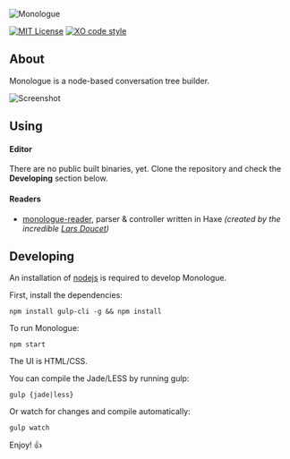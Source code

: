 ![Monologue](https://raw.githubusercontent.com/nospoone/monologue/master/.github/header.png)

[![MIT License](https://img.shields.io/badge/license-MIT-blue.svg)](LICENSE.md) [![XO code style](https://img.shields.io/badge/code_style-XO-5ed9c7.svg)](https://github.com/sindresorhus/xo)

## About 

Monologue is a node-based conversation tree builder. 

![Screenshot](https://raw.githubusercontent.com/nospoone/monologue/master/.github/screenshot.png)

## Using

#### Editor

There are no public built binaries, yet. Clone the repository and check the **Developing** section below.

#### Readers

- [monologue-reader](<https://github.com/larsiusprime/monologue-reader>), parser & controller written in Haxe  _(created by the incredible [Lars Doucet](http://github.com))_ 

## Developing

An installation of [nodejs](https://nodejs.org/en/) is required to develop Monologue.

First, install the dependencies:

`npm install gulp-cli -g && npm install`

To run Monologue:

`npm start`

The UI is HTML/CSS.

You can compile the Jade/LESS by running gulp:

`gulp {jade|less}`

Or watch for changes and compile automatically:

`gulp watch`

Enjoy! :thumbsup: